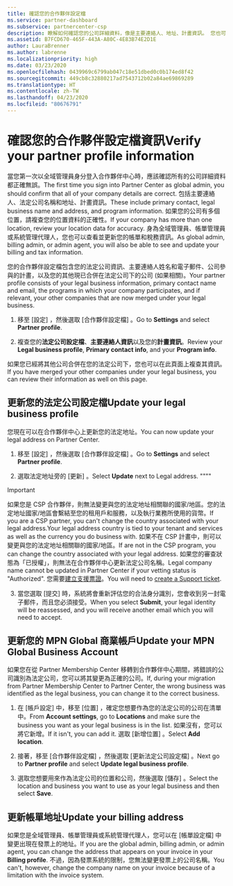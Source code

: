 ```yaml
---
title: 確認您的合作夥伴設定檔
ms.service: partner-dashboard
ms.subservice: partnercenter-csp
description: 瞭解如何確認您的公司詳細資料，像是主要連絡人、地址、計畫資訊。 您也可以更新您的法定和帳單地址。
ms.assetid: B7FCD670-465F-443A-A80C-4E83B74E2D1E
author: LauraBrenner
ms.author: labrenne
ms.localizationpriority: high
ms.date: 03/23/2020
ms.openlocfilehash: 0439969c6799ab047c18e51dbed0c0b174ed8f42
ms.sourcegitcommit: 449cb8c32880217ad7543712b02a84ae69869289
ms.translationtype: HT
ms.contentlocale: zh-TW
ms.lasthandoff: 04/23/2020
ms.locfileid: "80676791"
---
```

# <a name="verify-your-partner-profile-information"></a><span data-ttu-id="f0b37-104">確認您的合作夥伴設定檔資訊</span><span class="sxs-lookup"><span data-stu-id="f0b37-104">Verify your partner profile information</span></span>

<span data-ttu-id="f0b37-105">當您第一次以全域管理員身分登入合作夥伴中心時，應該確認所有的公司詳細資料都正確無誤。</span><span class="sxs-lookup"><span data-stu-id="f0b37-105">The first time you sign into Partner Center as global admin, you should confirm that all of your company details are correct.</span></span> <span data-ttu-id="f0b37-106">包括主要連絡人、法定公司名稱和地址、計畫資訊。</span><span class="sxs-lookup"><span data-stu-id="f0b37-106">These include primary contact, legal business name and address, and program information.</span></span> <span data-ttu-id="f0b37-107">如果您的公司有多個位置，請複查您的位置資料的正確性。</span><span class="sxs-lookup"><span data-stu-id="f0b37-107">If your company has more than one location, review your location data for accuracy.</span></span> <span data-ttu-id="f0b37-108">身為全域管理員、帳單管理員或系統管理代理人，您也可以查看並更新您的帳單和稅務資訊。</span><span class="sxs-lookup"><span data-stu-id="f0b37-108">As global admin, billing admin, or admin agent, you will also be able to see and update your billing and tax information.</span></span>

<span data-ttu-id="f0b37-109">您的合作夥伴設定檔包含您的法定公司資訊、主要連絡人姓名和電子郵件、公司參與的計畫，以及您的其他現已合併在法定公司下的公司 (如果相關)。</span><span class="sxs-lookup"><span data-stu-id="f0b37-109">Your partner profile consists of your legal business information, primary contact name and email, the programs in which your company participates, and if relevant, your other companies that are now merged under your legal business.</span></span>

1. <span data-ttu-id="f0b37-110">移至 [設定]  ，然後選取 [合作夥伴設定檔]  。</span><span class="sxs-lookup"><span data-stu-id="f0b37-110">Go to **Settings** and select **Partner profile**.</span></span>

2. <span data-ttu-id="f0b37-111">複查您的**法定公司設定檔**、**主要連絡人資訊**以及您的**計畫資訊**。</span><span class="sxs-lookup"><span data-stu-id="f0b37-111">Review your **Legal business profile**, **Primary contact info**, and your **Program info**.</span></span>

<span data-ttu-id="f0b37-112">如果您已經將其他公司合併在您的法定公司下，您也可以在此頁面上複查其資訊。</span><span class="sxs-lookup"><span data-stu-id="f0b37-112">If you have merged your other companies under your legal business, you can review their information as well on this page.</span></span>

## <a name="update-your-legal-business-profile"></a><span data-ttu-id="f0b37-113">更新您的法定公司設定檔</span><span class="sxs-lookup"><span data-stu-id="f0b37-113">Update your legal business profile</span></span>

<span data-ttu-id="f0b37-114">您現在可以在合作夥伴中心上更新您的法定地址。</span><span class="sxs-lookup"><span data-stu-id="f0b37-114">You can now update your legal address on Partner Center.</span></span>

1. <span data-ttu-id="f0b37-115">移至 [設定]  ，然後選取 [合作夥伴設定檔]  。</span><span class="sxs-lookup"><span data-stu-id="f0b37-115">Go to **Settings** and select **Partner profile**.</span></span> 

2. <span data-ttu-id="f0b37-116">選取法定地址旁的 [更新]  。</span><span class="sxs-lookup"><span data-stu-id="f0b37-116">Select **Update** next to Legal address.</span></span> <span data-ttu-id="f0b37-117">""</span><span class="sxs-lookup"><span data-stu-id="f0b37-117">""</span></span>

>[!Important]
><span data-ttu-id="f0b37-118">如果您是 CSP 合作夥伴，則無法變更與您的法定地址相關聯的國家/地區。您的法定地址國家/地區會繫結至您的租用戶和服務，以及執行業務所使用的貨幣。</span><span class="sxs-lookup"><span data-stu-id="f0b37-118">If you are a CSP partner, you can't change the country associated with your legal address.Your legal address country is tied to your tenant and services as well as the currency you do business with.</span></span> <span data-ttu-id="f0b37-119">如果不在 CSP 計畫中，則可以變更與您的法定地址相關聯的國家/地區。</span><span class="sxs-lookup"><span data-stu-id="f0b37-119">If are not in the CSP program, you can change the country associated with your legal address.</span></span> <span data-ttu-id="f0b37-120">如果您的審查狀態為「已授權」，則無法在合作夥伴中心更新法定公司名稱。</span><span class="sxs-lookup"><span data-stu-id="f0b37-120">Legal company name cannot be updated in Partner Center if your vetting status is "Authorized".</span></span> <span data-ttu-id="f0b37-121">您需要[建立支援票證](https://partner.microsoft.com/en-US/dashboard/support/csp/servicerequests/create?stage=2&topicid=eb74583c-61b3-2124-bffc-00920e0ae772)。</span><span class="sxs-lookup"><span data-stu-id="f0b37-121">You will need to [create a Support ticket](https://partner.microsoft.com/en-US/dashboard/support/csp/servicerequests/create?stage=2&topicid=eb74583c-61b3-2124-bffc-00920e0ae772).</span></span>

3. <span data-ttu-id="f0b37-122">當您選取 [提交]  時，系統將會重新評估您的合法身分識別，您會收到另一封電子郵件，而且您必須接受。</span><span class="sxs-lookup"><span data-stu-id="f0b37-122">When you select **Submit**, your legal identity will be reassessed, and you will receive another email which you will need to accept.</span></span>

## <a name="update-your-mpn-global-business-account"></a><span data-ttu-id="f0b37-123">更新您的 MPN Global 商業帳戶</span><span class="sxs-lookup"><span data-stu-id="f0b37-123">Update your MPN Global Business Account</span></span>

<span data-ttu-id="f0b37-124">如果您在從 Partner Membership Center 移轉到合作夥伴中心期間，將錯誤的公司識別為法定公司，您可以將其變更為正確的公司。</span><span class="sxs-lookup"><span data-stu-id="f0b37-124">If, during your migration from Partner Membership Center to Partner Center, the wrong business was identified as the legal business, you can change it to the correct business.</span></span>

1. <span data-ttu-id="f0b37-125">在 [帳戶設定]  中，移至 [位置]  ，確定您想要作為您的法定公司的公司在清單中。</span><span class="sxs-lookup"><span data-stu-id="f0b37-125">From **Account settings**, go to **Locations** and make sure the business you want as your legal business is in the list.</span></span> <span data-ttu-id="f0b37-126">如果沒有，您可以將它新增。</span><span class="sxs-lookup"><span data-stu-id="f0b37-126">If it isn't, you can add it.</span></span> <span data-ttu-id="f0b37-127">選取 [新增位置]  。</span><span class="sxs-lookup"><span data-stu-id="f0b37-127">Select **Add location**.</span></span>

2. <span data-ttu-id="f0b37-128">接著，移至 [合作夥伴設定檔]  ，然後選取 [更新法定公司設定檔]  。</span><span class="sxs-lookup"><span data-stu-id="f0b37-128">Next go to **Partner profile** and select **Update legal business profile**.</span></span>

3. <span data-ttu-id="f0b37-129">選取您想要用來作為法定公司的位置和公司，然後選取 [儲存]  。</span><span class="sxs-lookup"><span data-stu-id="f0b37-129">Select the location and business you want to use as your legal business and then select **Save**.</span></span>

## <a name="update-your-billing-address"></a><span data-ttu-id="f0b37-130">更新帳單地址</span><span class="sxs-lookup"><span data-stu-id="f0b37-130">Update your billing address</span></span>

<span data-ttu-id="f0b37-131">如果您是全域管理員、帳單管理員或系統管理代理人，您可以在 [帳單設定檔]  中變更出現在發票上的地址。</span><span class="sxs-lookup"><span data-stu-id="f0b37-131">If you are the global admin, billing admin, or admin agent, you can change the address that appears on your invoice in your **Billing profile**.</span></span> <span data-ttu-id="f0b37-132">不過，因為發票系統的限制，您無法變更發票上的公司名稱。</span><span class="sxs-lookup"><span data-stu-id="f0b37-132">You can't, however, change the company name on your invoice because of a limitation with the invoice system.</span></span>

 


